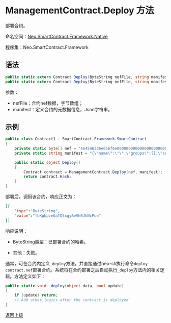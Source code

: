 # ManagementContract.Deploy 方法

部署合约。

命名空间：[Neo.SmartContract.Framework.Native](../../native.md)

程序集：Neo.SmartContract.Framework

## 语法

```c#
public static extern Contract Deploy(ByteString nefFile, string manifest);
public static extern Contract Deploy(ByteString nefFile, string manifest, object data);
```

参数：

- nefFile：合约nef数据，字节数组；
- manifest：定义合约的元数据信息，Json字符串。

## 示例

```c#
public class Contract1 : SmartContract.Framework.SmartContract
{
    private static byte[] nef = "4e4546336e656f6e00000000000000000000000000000000000000000000000000000000332e302e302e30000000000000000000000000000000000000000000000000000211407060ba5f".HexToBytes();
    private static string manifest = "{\"name\":\"\",\"groups\":[],\"supportedstandards\":[],\"abi\":{\"methods\":[{\"name\":\"update\",\"parameters\":[],\"offset\":0,\"returntype\":\"Any\",\"safe\":false}],\"events\":[]},\"permissions\":[{\"contract\":\"*\",\"methods\":\"*\"}],\"trusts\":[],\"extra\":null}";

    public static object Deploy()
    {
        Contract contract = ManagementContract.Deploy(nef, manifest);
        return contract.Hash;
    }
}
```

部署后，调用该合约，响应正文为：

```json
[{
    "type":"ByteString",
    "value":"fbKpbpzeGaTQ5xgyBeVh0JkNcPo="
}]
```

响应说明：

- ByteString类型：已部署合约的哈希。

- 其他：失败。

通常，可在合约内定义`_deploy`方法，并直接通过neo-cli执行命令`deploy contract.nef`部署合约。系统将在合约部署之后自动执行`_deploy`方法内的相关逻辑。方法定义如下：

```c#
public static void _deploy(object data, bool update)
{
    if (update) return;
    // Add other logics after the contract is deployed
}
```

[返回上级](../ContractManagement.md)
